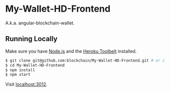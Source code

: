 # My-Wallet-HD-Frontend
A.k.a. angular-blockchain-wallet.

## Running Locally

Make sure you have [Node.js](http://nodejs.org/) and the [Heroku Toolbelt](https://toolbelt.heroku.com/) installed.

```sh
$ git clone git@github.com:blockchain/My-Wallet-HD-Frontend.git # or clone your own fork
$ cd My-Wallet-HD-Frontend
$ npm install
$ npm start
```

Visit [localhost:3012](http://localhost:3012/).